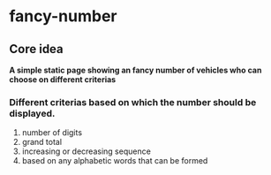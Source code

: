 # fancy-number

## Core idea
**A simple static page showing an fancy number of vehicles who can choose on different criterias**


### Different criterias based on which the number should be displayed.

1. number of digits
2. grand total
3. increasing or decreasing sequence
4. based on any alphabetic words that can be formed
